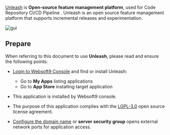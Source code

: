 [Unleash](https://getunleash.io) is **Open-source feature management platform**, used for Code Repository CI/CD Pipeline . Unleash is an open source feature management platform that supports incremental releases and experimentation.


![gui](https://libs.websoft9.com/Websoft9/DocsPicture/zh/unleash/unleash-gui-websoft9.png)


## Prepare

When referring to this document to use **Unleash**, please read and ensure the following points:

- [Login to Websoft9 Console](./login-console) and find or install Unleash:
  - Go to **My Apps** listing applications 
  - Go to **App Store** installing target application

- This application is installed by Websoft9 console.


- The purpose of this application complies with the [LGPL-3.0](https://opensource.org/licenses/LGPL-3.0) open source license agreement.


- [Configure the domain name](./domain-set) or **server security group** opens external network ports for application access.